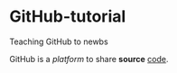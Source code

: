 GitHub-tutorial
===============

Teaching GitHub to newbs

GitHub is a *platform* to share __source__ [code](http://github.com).
